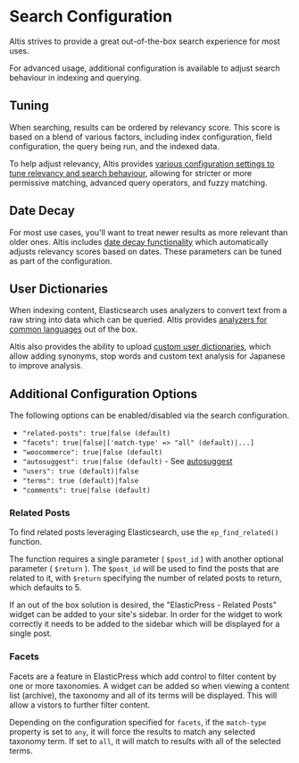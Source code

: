 # Search Configuration

Altis strives to provide a great out-of-the-box search experience for most uses.

For advanced usage, additional configuration is available to adjust search behaviour in indexing and querying.


## Tuning

When searching, results can be ordered by relevancy score. This score is based on a blend of various factors, including index configuration, field configuration, the query being run, and the indexed data.

To help adjust relevancy, Altis provides [various configuration settings to tune relevancy and search behaviour](./tuning.md), allowing for stricter or more permissive matching, advanced query operators, and fuzzy matching.


## Date Decay

For most use cases, you'll want to treat newer results as more relevant than older ones. Altis includes [date decay functionality](./date-decay.md) which automatically adjusts relevancy scores based on dates. These parameters can be tuned as part of the configuration.



## User Dictionaries

When indexing content, Elasticsearch uses analyzers to convert text from a raw string into data which can be queried. Altis provides [analyzers for common languages](../language-support.md) out of the box.

Altis also provides the ability to upload [custom user dictionaries](./custom-dictionaries.md), which allow adding synonyms, stop words and custom text analysis for Japanese to improve analysis.


## Additional Configuration Options

The following options can be enabled/disabled via the search configuration.

- `"related-posts": true|false (default)`
- `"facets": true|false|['match-type' => "all" (default)|...]`
- `"woocommerce": true|false (default)`
- `"autosuggest": true|false (default)` - See [autosuggest](../querying/autosuggest.md)
- `"users": true (default)|false`
- `"terms": true (default)|false`
- `"comments": true|false (default)`

### Related Posts

To find related posts leveraging Elasticsearch, use the `ep_find_related()` function.

The function requires a single parameter ( `$post_id` ) with another optional parameter ( `$return` ). The `$post_id` will be used to find the posts that are related to it, with `$return` specifying the number of related posts to return, which defaults to 5.

If an out of the box solution is desired, the "ElasticPress - Related Posts" widget can be added to your site's sidebar. In order for the widget to work correctly it needs to be added to the sidebar which will be displayed for a single post.


### Facets

Facets are a feature in ElasticPress which add control to filter content by one or more taxonomies. A widget can be added so when viewing a content list (archive), the taxonomy and all of its terms will be displayed. This will allow a vistors to further filter content.

Depending on the configuration specified for `facets`, if the `match-type` property is set to `any`, it will force the results to match any selected taxonomy term. If set to `all`, it will match to results with all of the selected terms.
